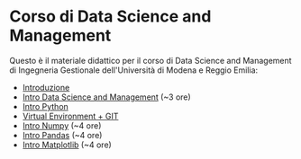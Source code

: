 # Corso di Data Science and Management

Questo è il materiale didattico per il corso di Data Science and Management di Ingegneria Gestionale dell'Università di Modena e Reggio Emilia:

* [Introduzione](./SLIDES/00%20-%20Introduction.pdf)
* [Intro Data Science and Management](./SLIDES/01%20–%20Data%20Science%20and%20Management.pdf) (~3 ore)
* [Intro Python](./DSM_CODE/intro-numpy-pandas-matplotlib/0_python/read_python.ipynb)
* [Virtual Environment + GIT](./SLIDES/03%20-%20Virtual%20Environment%20+%20GIT.pdf) 
* [Intro Numpy](./DSM_CODE/intro-numpy-pandas-matplotlib/1_numpy/intro_numpy.ipynb) (~4 ore)
* [Intro Pandas](./DSM_CODE/intro-numpy-pandas-matplotlib/2_pandas/intro_pandas.ipynb)  (~4 ore)
* [Intro Matplotlib](./DSM_CODE/intro-numpy-pandas-matplotlib/3_matplotlib/intro_matplotlib.ipynb)  (~4 ore)
